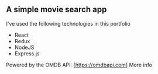 ## A simple movie search app 

I've used the following technologies in this portfolio
- React
- Redux
- NodeJS
- Express.js

Powered by the OMDB API: [https://omdbapi.com] More info
